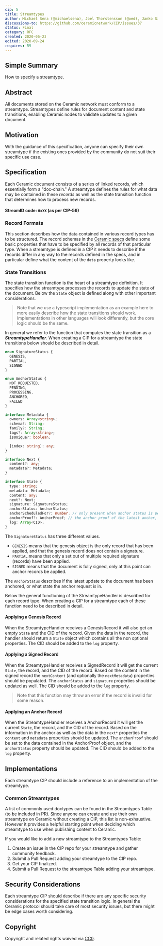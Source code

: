 ```yaml
---
cip: 5
title: Streamtypes
author: Michael Sena (@michaelsena), Joel Thorstensson (@oed), Janko Simonovic
discussions-to: https://github.com/ceramicnetwork/CIP/issues/37
status: Final
category: RFC
created: 2020-06-23
edited: 2020-09-24
requires: 59
---
```


## Simple Summary

How to specify a streamtype.

## Abstract

All documents stored on the Ceramic network must conform to a streamtype. Streamtypes define rules for document content and state transitions, enabling Ceramic nodes to validate updates to a given document.


## Motivation

With the guidance of this specification, anyone can specify their own streamtype if the existing ones provided by the community do not suit their specific use case.


## Specification

Each Ceramic document consists of a series of linked records, which essentially form a "doc-chain." A streamtype defines the rules for what data may be contained in these _records_ as well as the state transition function that determines how to process new records.

#### StreamID code: `0xXX` (as per CIP-59)

### Record Formats
This section describes how the data contained in various record types has to be structured. The record schemas in the [Ceramic specs](https://github.com/ceramicnetwork/specs#document-records) define some basic properties that have to be specified by all records of that particular type. When a streamtype is defined in a CIP it needs to describe if the records differ in any way to the records defined in the specs, and in particular define what the content of the `data` property looks like.


### State Transitions
The state transition function is the heart of a streamtype definition. It specifies how the streamtype processes the records to update the state of the document. Below the `State` object is defined along with other important considerations. 

> Note that we use a typescript implementation as an example here to more easily describe how the state transitions should work. Implementations in other languages will look differently, but the core logic should be the same.

In general we refer to the function that computes the state transition as a **_StreamtypeHandler_**. When creating a CIP for a streamtype the state transitions below should be described in detail.

```ts
enum SignatureStatus {
  GENESIS,
  PARTIAL,
  SIGNED
}

enum AnchorStatus {
  NOT_REQUESTED,
  PENDING,
  PROCESSING,
  ANCHORED,
  FAILED
}

interface Metadata {
  owners: Array<string>;
  schema?: String;
  family?: String;
  tags?: Array<string>;
  isUnique?: boolean;

  [index: string]: any;
}

interface Next {
  content?: any;
  metadata?: Metadata;
}

interface State {
  type: string;
  metadata: Metadata;
  content: any;
  next?: Next;
  signature: SignatureStatus;
  anchorStatus: AnchorStatus;
  anchorScheduledFor?: number; // only present when anchor status is pending
  anchorProof?: AnchorProof; // the anchor proof of the latest anchor, only present when anchor status is anchored
  log: Array<CID>;
}
```

The `SignatureStatus` has three different values. 
* `GENESIS` means that the genesis object is the only record that has been applied, and that the genesis record does not contain a signature. 
* `PARTIAL` means that only a set out of multiple required signature (records) have been applied. 
* `SIGNED` means that the document is fully signed, only at this point can anchor records be applied.

The `AnchorStatus` describes if the latest update to the document has been anchored, or what state the anchor request is in.

Below the general functioning of the StreamtypeHandler is described for each record type. When creating a CIP for a streamtype each of these function need to be described in detail.

#### Applying a Genesis Record
When the StreamtypeHandler receives a GenesisRecord it will also get an empty `State` and the CID of the record. Given the data in the record, the handler should return a `State` object which contains all the non optional properties. The CID should be added to the `log` property.

#### Applying a Signed Record
When the StreamtypeHandler receives a SignedRecord it will get the current `State`, the record, and the CID of the record. Based on the content in the signed record the `nextContent` (and optionally the `nextMetadata`) properties should be populated. The `anchorStatus` and `signature` properties should be updated as well. The CID should be added to the `log` property.

> Note that this function may throw an error if the record is invalid for some reason.

#### Applying an Anchor Record
When the StreamtypeHandler receives a AnchorRecord it will get the current `State`, the record, and the CID of the record. Based on the information in the anchor as well as the data in the `next*` properties the `content` and `metadata` properties should be updated. The `anchorProof` should be set to the data contained in the AnchorProof object, and the `anchorStatus` property should be updated. The CID should be added to the `log` property.


## Implementations
Each streamtype CIP should include a reference to an implementation of the streamtype. 

### Common Streamtypes
A list of commonly used doctypes can be found in the Streamtypes Table (to be included in PR). Since anyone can create and use their own streamtype on Ceramic without creating a CIP, this list is non-exhaustive. However it provides a helpful starting point when deciding which streamtype to use when publishing content to Ceramic.

If you would like to add a new streamtype to the Streamtypes Table:
1. Create an issue in the CIP repo for your streamtype and gather community feedback.
2. Submit a Pull Request adding your streamtype to the CIP repo.
3. Get your CIP finalized.
4. Submit a Pull Request to the streamtype Table adding your streamtype.


## Security Considerations
Each streamtype CIP should describe if there are any specific security considerations for the specified state transition logic. In general the Ceramic protocol should take care of most security issues, but there might be edge cases worth considering.


## Copyright
Copyright and related rights waived via [CC0](https://creativecommons.org/publicdomain/zero/1.0/).
